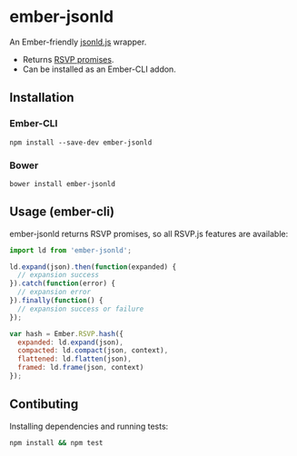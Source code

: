 # ember-jsonld

An Ember-friendly [jsonld.js][jsonld.js] wrapper.

* Returns [RSVP promises][RSVP].
* Can be installed as an Ember-CLI addon.

## Installation

### Ember-CLI
`npm install --save-dev ember-jsonld`

### Bower
`bower install ember-jsonld`

## Usage (ember-cli)
ember-jsonld returns RSVP promises, so all RSVP.js features are available:
```js
import ld from 'ember-jsonld';

ld.expand(json).then(function(expanded) {
  // expansion success
}).catch(function(error) {
  // expansion error
}).finally(function() {
  // expansion success or failure
});

var hash = Ember.RSVP.hash({
  expanded: ld.expand(json),
  compacted: ld.compact(json, context),
  flattened: ld.flatten(json),
  framed: ld.frame(json, context)
});
```

## Contibuting
Installing dependencies and running tests:
```sh
npm install && npm test
```

[jsonld.js]: https://github.com/digitalbazaar/jsonld.js
[RSVP]: https://github.com/tildeio/rsvp.js
